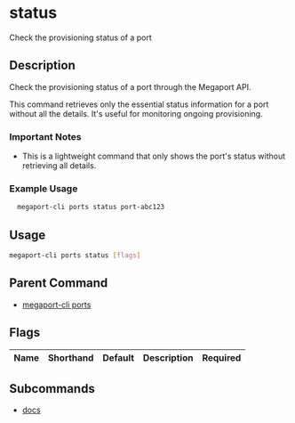 # status

Check the provisioning status of a port

## Description

Check the provisioning status of a port through the Megaport API.

This command retrieves only the essential status information for a port without all the details. It's useful for monitoring ongoing provisioning.

### Important Notes
  - This is a lightweight command that only shows the port's status without retrieving all details.

### Example Usage

```sh
  megaport-cli ports status port-abc123
```

## Usage

```sh
megaport-cli ports status [flags]
```


## Parent Command

* [megaport-cli ports](megaport-cli_ports.md)
## Flags

| Name | Shorthand | Default | Description | Required |
|------|-----------|---------|-------------|----------|

## Subcommands
* [docs](megaport-cli_ports_status_docs.md)

